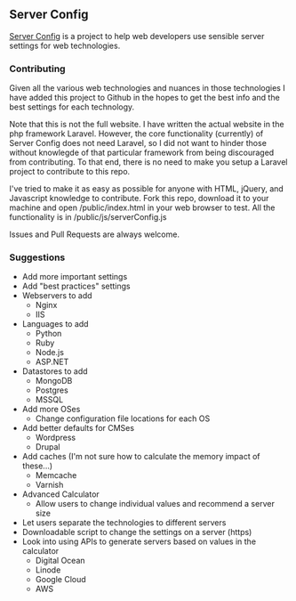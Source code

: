 ## Server Config

[Server Config](http://serverconfig.io/) is a project to help web developers use sensible server settings for web technologies. 

### Contributing

Given all the various web technologies and nuances in those technologies I have added this project to Github in the hopes to get the best info and the best settings for each technology. 

Note that this is not the full website. I have written the actual website in the php framework Laravel. However, the core functionality (currently) of Server Config does not need Laravel, so I did not want to hinder those without knowlegde of that particular framework from being discouraged from contributing. To that end, there is no need to make you setup a Laravel project to contribute to this repo.

I've tried to make it as easy as possible for anyone with HTML, jQuery, and Javascript knowledge to contribute. Fork this repo, download it to your machine and open /public/index.html in your web browser to test. All the functionality is in /public/js/serverConfig.js

Issues and Pull Requests are always welcome.

### Suggestions

- Add more important settings
- Add "best practices" settings
- Webservers to add
	- Nginx
	- IIS
- Languages to add
	- Python
	- Ruby
	- Node.js
	- ASP.NET
- Datastores to add
	- MongoDB
	- Postgres
	- MSSQL
- Add more OSes
	- Change configuration file locations for each OS
- Add better defaults for CMSes
	- Wordpress
	- Drupal
- Add caches (I'm not sure how to calculate the memory impact of these...)
	- Memcache
	- Varnish
- Advanced Calculator
	- Allow users to change individual values and recommend a server size
- Let users separate the technologies to different servers
- Downloadable script to change the settings on a server (https)
- Look into using APIs to generate servers based on values in the calculator
	- Digital Ocean
	- Linode
	- Google Cloud
	- AWS
